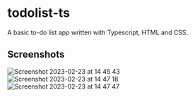 # todolist-ts
A basic to-do list app written with Typescript, HTML and CSS.

## Screenshots

![Screenshot 2023-02-23 at 14 45 43](https://user-images.githubusercontent.com/24937536/220910846-46941581-4f12-4aff-8890-8e487da7a0c6.png)
![Screenshot 2023-02-23 at 14 47 18](https://user-images.githubusercontent.com/24937536/220910870-c0b852a0-c5ce-43c2-889b-731bdb737a16.png)
![Screenshot 2023-02-23 at 14 47 47](https://user-images.githubusercontent.com/24937536/220910897-703e82b9-177c-4a36-b024-2d1af4303380.png)
